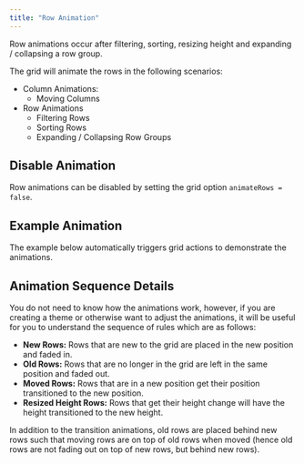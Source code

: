 ```yaml
---
title: "Row Animation"
---
```


Row animations occur after filtering, sorting, resizing height and expanding / collapsing a row group.

The grid will animate the rows in the following scenarios:

- Column Animations:
    - Moving Columns
- Row Animations
    - Filtering Rows
    - Sorting Rows
    - Expanding / Collapsing Row Groups

## Disable Animation

Row animations can be disabled by setting the grid option `animateRows = false`.

## Example Animation
The example below automatically triggers grid actions to demonstrate the animations.

<grid-example title='Animation' name='animation' type='generated' options='{ "enterprise": true, "modules": ["clientside", "rowgrouping", "menu", "setfilter", "columnpanel"] }'></grid-example>

## Animation Sequence Details

You do not need to know how the animations work, however,
if you are creating a theme or otherwise want to adjust the animations, it will be useful
for you to understand the sequence of rules which are as follows:

- **New Rows:** Rows that are new to the grid are placed in the new position and faded in.
- **Old Rows:** Rows that are no longer in the grid are left in the same position and faded out.
- **Moved Rows:** Rows that are in a new position get their position transitioned to the new position.
- **Resized Height Rows:** Rows that get their height change will have the height transitioned to the new height.


In addition to the transition animations, old rows are placed behind new rows such that moving rows are
on top of old rows when moved (hence old rows are not fading out on top of new rows, but behind new rows).
